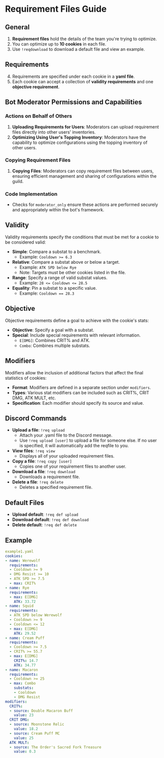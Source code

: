 # Requirement Files Guide

## General
1. **Requirement files** hold the details of the team you're trying to optimize.
2. You can optimize up to **10 cookies** in each file.
3. Use `!reqdownload` to download a default file and view an example.

## Requirements
4. Requirements are specified under each cookie in a **yaml file**.
5. Each cookie can accept a collection of **validity requirements** and one **objective requirement**.

## Bot Moderator Permissions and Capabilities

### Actions on Behalf of Others
1. **Uploading Requirements for Users**: Moderators can upload requirement files directly into other users' inventories.
2. **Optimizing Using User's Topping Inventory**: Moderators have the capability to optimize configurations using the topping inventory of other users.

### Copying Requirement Files
1. **Copying Files**: Moderators can copy requirement files between users, ensuring efficient management and sharing of configurations within the guild.

### Code Implementation
- Checks for `moderator_only` ensure these actions are performed securely and appropriately within the bot's framework.

## Validity
Validity requirements specify the conditions that must be met for a cookie to be considered valid:
- **Simple**: Compare a substat to a benchmark. 
  - Example: `Cooldown >= 6.3`
- **Relative**: Compare a substat above or below a target.
  - Example: `ATK SPD below Rye`
  - Note: Targets must be other cookies listed in the file.
- **Range**: Specify a range of valid substat values.
  - Example: `28 <= Cooldown <= 28.5`
- **Equality**: Pin a substat to a specific value.
  - Example: `Cooldown == 28.3`

## Objective
Objective requirements define a goal to achieve with the cookie's stats:
- **Objective**: Specify a goal with a substat.
- **Special**: Include special requirements with relevant information.
  - `E[DMG]`: Combines CRIT% and ATK.
  - `Combo`: Combines multiple substats.

## Modifiers
Modifiers allow the inclusion of additional factors that affect the final statistics of cookies:
- **Format**: Modifiers are defined in a separate section under `modifiers`.
- **Types**: Various stat modifiers can be included such as CRIT%, CRIT DMG, ATK MULT, etc.
- **Specification**: Each modifier should specify its source and value.

## Discord Commands
- **Upload a file**: `!req upload`
  - Attach your .yaml file to the Discord message.
  - Use `!req upload [user]` to upload a file for someone else. If no user is specified, it will automatically add the reqfile to you.
- **View files**: `!req view`
  - Displays all of your uploaded requirement files.
- **Copy a file**: `!req copy [user]`
  - Copies one of your requirement files to another user.
- **Download a file**: `!req download`
  - Downloads a requirement file.
- **Delete a file**: `!req delete`
  - Deletes a specified requirement file.

## Default Files
- **Upload default**: `!req def upload`
- **Download default**: `!req def download`
- **Delete default**: `!req def delete`

## Example

```yaml
example1.yaml
cookies:
- name: Werewolf
  requirements:
  - Cooldown >= 9
  - DMG Resist >= 10
  - ATK SPD >= 7.5
  - max: CRIT%
- name: Rye
  requirements:
  - max: E[DMG]
    ATK: 33.72
- name: Squid
  requirements:
  - ATK SPD below Werewolf
  - Cooldown >= 9
  - Cooldown <= 12
  - max: E[DMG]
    ATK: 29.52
- name: Cream Puff
  requirements:
  - Cooldown >= 7.5
  - CRIT% >= 55.7
  - max: E[DMG]
    CRIT%: 14.7
    ATK: 34.77
- name: Macaron
  requirements:
  - Cooldown >= 25
  - max: Combo
    substats:
    - Cooldown
    - DMG Resist
modifiers:
  CRIT%:
  - source: Double Macaron Buff
    value: 23
  CRIT DMG:
  - source: Moonstone Relic
    value: 18.2
  - source: Cream Puff MC
    value: 25
  ATK MULT:
  - source: The Order's Sacred Fork Treasure
    value: 0.3
```
